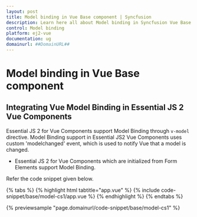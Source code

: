 ```yaml
---
layout: post
title: Model binding in Vue Base component | Syncfusion
description: Learn here all about Model binding in Syncfusion Vue Base component of Syncfusion Essential JS 2 and more.
control: Model binding 
platform: ej2-vue
documentation: ug
domainurl: ##DomainURL##
---
```


# Model binding in Vue Base component

## Integrating Vue Model Binding in Essential JS 2 Vue Components

Essential JS 2 for Vue Components support Model Binding through `v-model` directive. Model Binding support in Essential JS2 Vue Components uses custom 'modelchanged' event, which is used to notify Vue that a model is changed.

* Essential JS 2 for Vue Components which are initialized from Form Elements support Model Binding.

Refer the code snippet given below.

{% tabs %}
{% highlight html tabtitle="app.vue" %}
{% include code-snippet/base/model-cs1/app.vue %}
{% endhighlight %}
{% endtabs %}
        
{% previewsample "page.domainurl/code-snippet/base/model-cs1" %}
